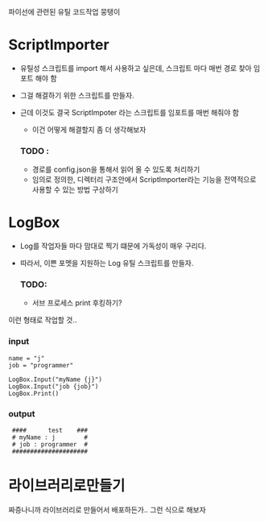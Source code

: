 파이선에 관련된 유틸 코드작업 뭉탱이

# ScriptImporter

- 유틸성 스크립트를 import 해서 사용하고 싶은데, 스크립트 마다 매번 경로 찾아 임포트 해야 함
- 그걸 해결하기 위한 스크립트를 만들자.
- 근데 이것도 결국 ScriptImpoter 라는 스크립트를 임포트를 매번 해줘야 함
  - 이건 어떻게 해결할지 좀 더 생각해보자
       
  ### TODO :
    - 경로를 config.json을 통해서 읽어 올 수 있도록 처리하기
    - 임의로 정의한, 디렉터리 구조안에서 ScriptImporter라는 기능을 전역적으로 사용할 수 있는 방법 구상하기





# LogBox
  - Log를 작업자들 마다 맘대로 찍기 떄문에 가독성이 매우 구리다.
  - 따라서, 이쁜 포멧을 지원하는 Log 유틸 스크립트를 만들자.

    ### TODO:
      - 서브 프로세스 print 후킹하기?

  이런 형태로 작업할 것..
  
  ### input
    name = "j"
    job = "programmer"
    
    LogBox.Input("myName {j}")
    LogBox.Input("job {job}")
    LogBox.Print()
    
  ### output
     ####      test    ###
     # myName : j        #
     # job : programmer  #
     #####################

# 라이브러리로만들기

짜증나니까 라이브러리로 만들어서 배포하든가.. 그런 식으로 해보자
